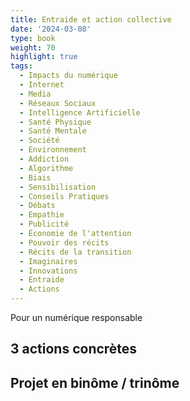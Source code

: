 ```yaml
---
title: Entraide et action collective
date: '2024-03-08'
type: book
weight: 70
highlight: true
tags:
  - Impacts du numérique
  - Internet
  - Media
  - Réseaux Sociaux
  - Intelligence Artificielle
  - Santé Physique
  - Santé Mentale
  - Société
  - Environnement
  - Addiction
  - Algorithme
  - Biais
  - Sensibilisation
  - Conseils Pratiques
  - Débats
  - Empathie
  - Publicité
  - Économie de l'attention
  - Pouvoir des récits
  - Récits de la transition
  - Imaginaires
  - Innovations
  - Entraide
  - Actions
---
```


Pour un numérique responsable

<!--more-->

## 3 actions concrètes

## Projet en binôme / trinôme

